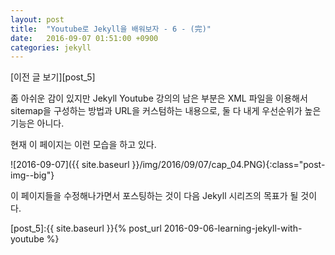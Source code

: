 ```yaml
---
layout: post
title:  "Youtube로 Jekyll을 배워보자 - 6 - (完)"
date:   2016-09-07 01:51:00 +0900
categories: jekyll
---
```

[이전 글 보기][post_5]

좀 아쉬운 감이 있지만 Jekyll Youtube 강의의 남은 부분은 XML 파일을 이용해서 sitemap을 구성하는 방법과 URL을 커스텀하는 내용으로, 둘 다 내게 우선순위가 높은 기능은 아니다.

현재 이 페이지는 이런 모습을 하고 있다.

![2016-09-07]({{ site.baseurl }}/img/2016/09/07/cap_04.PNG){:class="post-img--big"}

이 페이지들을 수정해나가면서 포스팅하는 것이 다음 Jekyll 시리즈의 목표가 될 것이다.  

[post_5]:{{ site.baseurl }}{% post_url 2016-09-06-learning-jekyll-with-youtube %}
